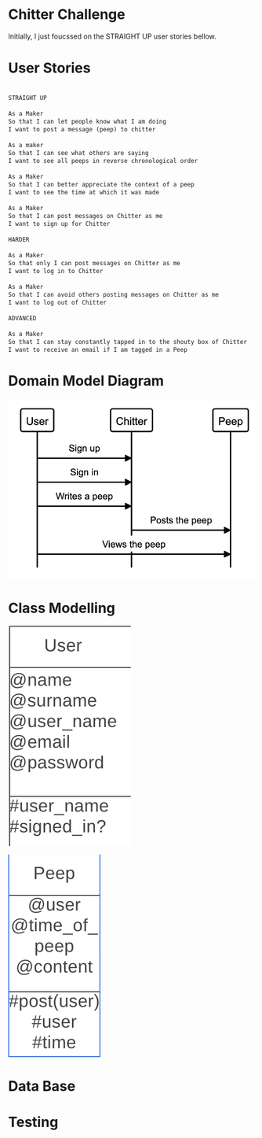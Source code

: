 # Chitter Challenge

Initially, I just foucssed on the STRAIGHT UP user stories bellow.

# User Stories

```

STRAIGHT UP

As a Maker
So that I can let people know what I am doing
I want to post a message (peep) to chitter

As a maker
So that I can see what others are saying
I want to see all peeps in reverse chronological order

As a Maker
So that I can better appreciate the context of a peep
I want to see the time at which it was made

As a Maker
So that I can post messages on Chitter as me
I want to sign up for Chitter

HARDER

As a Maker
So that only I can post messages on Chitter as me
I want to log in to Chitter

As a Maker
So that I can avoid others posting messages on Chitter as me
I want to log out of Chitter

ADVANCED

As a Maker
So that I can stay constantly tapped in to the shouty box of Chitter
I want to receive an email if I am tagged in a Peep
```

# Domain Model Diagram

![Sequence Diagram](https://raw.githubusercontent.com/frodri13/chitter-challenge/main/img/sequence.png)

# Class Modelling

![User](https://raw.githubusercontent.com/frodri13/chitter-challenge/main/img/user.png)

![Peep](https://raw.githubusercontent.com/frodri13/chitter-challenge/main/img/peep.png)

# Data Base

# Testing
